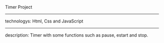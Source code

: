Timer Project
<hr>
technologys: Html, Css and JavaScript
<hr>
description: Timer with some functions such as pause, estart and stop.
